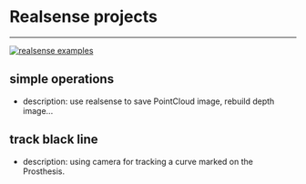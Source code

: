 # Realsense projects
***  

[![realsense examples](https://img.shields.io/badge/realsense-examples-red)](https://github.com/IntelRealSense/librealsense/tree/master/wrappers/python/examples)

## simple operations
- description: use realsense to save PointCloud image, rebuild depth image...

## track black line
- description: using camera for tracking a curve marked on the Prosthesis.